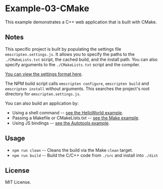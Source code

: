 # Example-03-CMake

This example demonstrates a C++ web application that is built with CMake.

## Notes

This specific project is built by populating the settings file `emscripten.settings.js`. It allows
you to specify the paths to the `./CMakeLists.txt` script, the cached build, and the install path.
You can also specify arguments to the `./CMakeLists.txt` script and the compiler.

[You can view the settings format here](https://github.com/devappd/emscripten-build-npm#settings-files).

The NPM build script calls `emscripten configure`, `emscripten build` and `emscripten install` without arguments. This searches the project's root directory for `emscripten.settings.js`.

You can also build an application by:

* Using a shell command -- [see the HelloWorld example](https://github.com/devappd/emscripten-npm-examples/tree/master/Example-01-HelloWorld).
* Passing a Makefile or CMakeLists.txt -- [see the Make example](https://github.com/devappd/emscripten-npm-examples/tree/master/Example-02-Make).
* Using JS bindings -- [see the Autotools example](https://github.com/devappd/emscripten-npm-examples/tree/master/Example-04-Autotools).

## Usage

* `npm run clean` -- Cleans the build via the Make `clean` target.
* `npm run build` -- Build the C/C++ code from `./src` and install into `./dist`

## License

MIT License.
